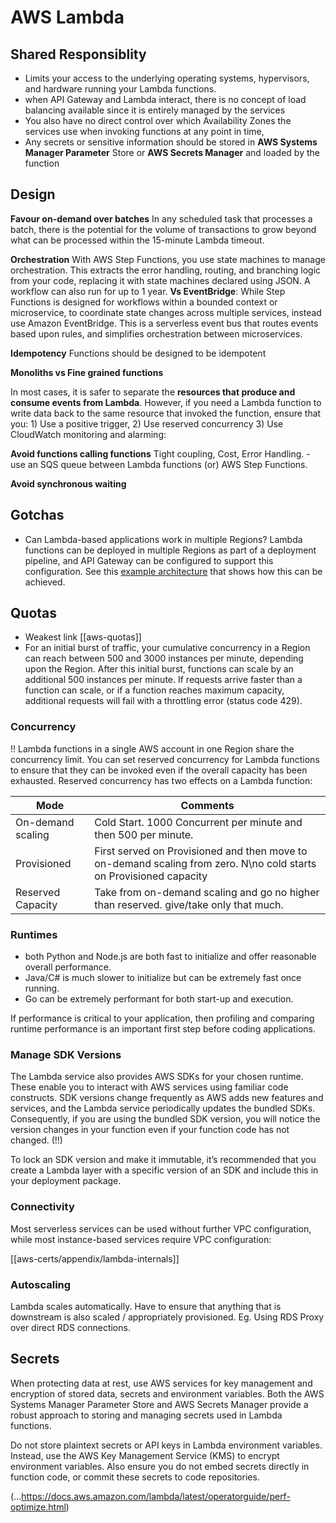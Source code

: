 # AWS Lambda 

 ## Shared Responsiblity

  - Limits your access to the underlying operating systems, hypervisors, and hardware running your Lambda functions.
  - when API Gateway and Lambda interact, there is no concept of load balancing available since it is entirely managed by the services
  - You also have no direct control over which Availability Zones the services use when invoking functions at any point in time,
  - Any secrets or sensitive information should be stored in **AWS Systems Manager Parameter** Store or **AWS Secrets Manager** and loaded by the function

## Design

**Favour on-demand over batches**  In any scheduled task that processes a batch, there is the potential for the volume of transactions to grow beyond what can be processed within the 15-minute Lambda timeout.

**Orchestration** With AWS Step Functions, you use state machines to manage orchestration. This extracts the error handling, routing, and branching logic from your code, replacing it with state machines declared using JSON.  A workflow can also run for up to 1 year. **Vs EventBridge**: While Step Functions is designed for workflows within a bounded context or microservice, to coordinate state changes across multiple services, instead use Amazon EventBridge. This is a serverless event bus that routes events based upon rules, and simplifies orchestration between microservices.

**Idempotency** Functions should be designed to be idempotent

**Monoliths vs Fine grained functions**

In most cases, it is safer to separate the **resources that produce and consume events from Lambda**. However, if you need a Lambda function to write data back to the same resource that invoked the function, ensure that you: 1) Use a positive trigger, 2) Use reserved concurrency 3) Use CloudWatch monitoring and alarming:

**Avoid functions calling functions** Tight coupling, Cost, Error Handling. - use an SQS queue between Lambda functions (or) AWS Step Functions.

**Avoid synchronous waiting**

## Gotchas

- Can Lambda-based applications work in multiple Regions?
     Lambda functions can be deployed in multiple Regions as part of a deployment pipeline, and API Gateway can be configured to support this configuration. See this [example architecture](https://d1.awsstatic.com/architecture-diagrams/ArchitectureDiagrams/serverless-architecture-for-global-applications-ra.pdf) that shows how this can be achieved.

## Quotas 
 - Weakest link [[aws-quotas]]
 - For an initial burst of traffic, your cumulative concurrency in a Region can reach between 500 and 3000 instances per minute, depending upon the Region. After this initial burst, functions can scale by an additional 500 instances per minute. If requests arrive faster than a function can scale, or if a function reaches maximum capacity, additional requests will fail with a throttling error (status code 429).

 ### Concurrency

 !! Lambda functions in a single AWS account in one Region share the concurrency limit.
  You can set reserved concurrency for Lambda functions to ensure that they can be invoked even if the overall capacity has been exhausted. Reserved concurrency has two effects on a Lambda function:

| Mode              | Comments                                                                                                           |
| ----------------- | ------------------------------------------------------------------------------------------------------------------ |
| On-demand scaling | Cold Start. 1000 Concurrent per minute and then 500 per minute.                                                    |
| Provisioned       | First served on Provisioned and then move to on-demand scaling from zero. N\no cold starts on Provisioned capacity |
| Reserved Capacity | Take from on-demand scaling and go no higher than reserved. give/take only that much.|
  

### Runtimes 

 - both Python and Node.js are both fast to initialize and offer reasonable overall performance. 
 - Java/C# is much slower to initialize but can be extremely fast once running. 
 - Go can be extremely performant for both start-up and execution. 
 
 If performance is critical to your application, then profiling and comparing runtime performance is an important first step before coding applications.

 ### Manage SDK Versions 

 The Lambda service also provides AWS SDKs for your chosen runtime. These enable you to interact with AWS services using familiar code constructs. SDK versions change frequently as AWS adds new features and services, and the Lambda service periodically updates the bundled SDKs. Consequently, if you are using the bundled SDK version, you will notice the version changes in your function even if your function code has not changed. (!!)

 To lock an SDK version and make it immutable, it’s recommended that you create a Lambda layer with a specific version of an SDK and include this in your deployment package.

 ### Connectivity 

 Most serverless services can be used without further VPC configuration, while most instance-based services require VPC configuration:

  [[aws-certs/appendix/lambda-internals]]

  ### Autoscaling 
   Lambda scales automatically. Have to ensure that anything that is downstream is also scaled / appropriately provisioned. Eg. Using RDS Proxy over direct RDS connections.

## Secrets 

When protecting data at rest, use AWS services for key management and encryption of stored data, secrets and environment variables. Both the AWS Systems Manager Parameter Store and AWS Secrets Manager provide a robust approach to storing and managing secrets used in Lambda functions.

Do not store plaintext secrets or API keys in Lambda environment variables. Instead, use the AWS Key Management Service (KMS) to encrypt environment variables. Also ensure you do not embed secrets directly in function code, or commit these secrets to code repositories.

(...https://docs.aws.amazon.com/lambda/latest/operatorguide/perf-optimize.html)